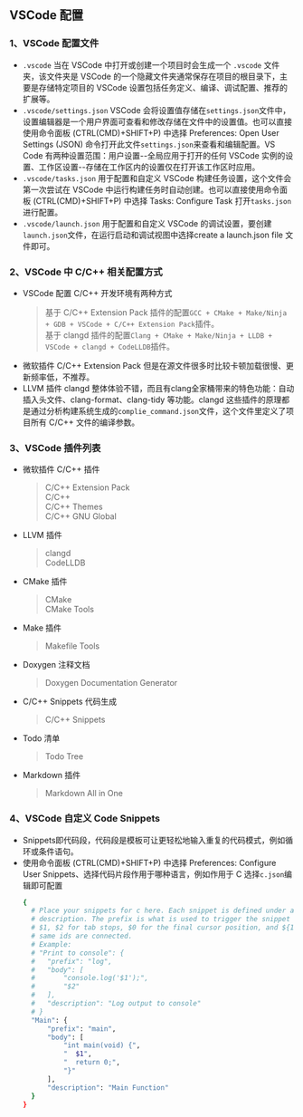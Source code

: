 ## VSCode 配置

### 1、VSCode 配置文件
- `.vscode` 当在 VSCode 中打开或创建一个项目时会生成一个 `.vscode` 文件夹，该文件夹是 VSCode 的一个隐藏文件夹通常保存在项目的根目录下，主要是存储特定项目的 VSCode 设置包括任务定义、编译、调试配置、推荐的扩展等。
- `.vscode/settings.json` VSCode 会将设置值存储在`settings.json`文件中，设置编辑器是一个用户界面可查看和修改存储在文件中的设置值。也可以直接使用命令面板 (CTRL(CMD)+SHIFT+P) 中选择 Preferences: Open User Settings (JSON) 命令打开此文件`settings.json`来查看和编辑配置。VS Code 有两种设置范围：用户设置--全局应用于打开的任何 VSCode 实例的设置、工作区设置--存储在工作区内的设置仅在打开该工作区时应用。   
- `.vscode/tasks.json` 用于配置和自定义 VSCode 构建任务设置，这个文件会第一次尝试在 VSCode 中运行构建任务时自动创建。也可以直接使用命令面板 (CTRL(CMD)+SHIFT+P) 中选择 Tasks: Configure Task 打开`tasks.json`进行配置。
- `.vscode/launch.json` 用于配置和自定义 VSCode 的调试设置，要创建`launch.json`文件，在运行启动和调试视图中选择create a launch.json file 文件即可。

### 2、VSCode 中 C/C++ 相关配置方式
- VSCode 配置 C/C++ 开发环境有两种方式
    > 基于 C/C++ Extension Pack 插件的配置`GCC + CMake + Make/Ninja + GDB + VSCode + C/C++ Extension Pack`插件。  
    > 基于 clangd 插件的配置`Clang + CMake + Make/Ninja + LLDB + VSCode + clangd + CodeLLDB`插件。
- 微软插件 C/C++ Extension Pack 但是在源文件很多时比较卡顿加载很慢、更新频率低，不推荐。
- LLVM 插件 clangd 整体体验不错，而且有clang全家桶带来的特色功能：自动插入头文件、clang-format、clang-tidy 等功能。clangd 这些插件的原理都是通过分析构建系统生成的`complie_command.json`文件，这个文件里定义了项目所有 C/C++ 文件的编译参数。

### 3、VSCode 插件列表
- 微软插件 C/C++ 插件
  > C/C++ Extension Pack                
  > C/C++                               
  > C/C++ Themes                        
  > C/C++ GNU Global
- LLVM 插件                    
  > clangd                              
  > CodeLLDB 
- CMake 插件                         
  > CMake                               
  > CMake Tools  
- Make 插件                        
  > Makefile Tools                                                  
- Doxygen 注释文档
  > Doxygen Documentation Generator 
- C/C++ Snippets 代码生成
  > C/C++ Snippets  
- Todo 清单
  > Todo Tree       
- Markdown 插件
  > Markdown All in One

### 4、VSCode 自定义 Code Snippets
- Snippets即代码段，代码段是模板可让更轻松地输入重复的代码模式，例如循环或条件语句。
- 使用命令面板 (CTRL(CMD)+SHIFT+P) 中选择 Preferences: Configure User Snippets、选择代码片段作用于哪种语言，例如作用于 C 选择`c.json`编辑即可配置
  ```bash
  {
  	# Place your snippets for c here. Each snippet is defined under a snippet name and has a   prefix, body and 
  	# description. The prefix is what is used to trigger the snippet and the body will be expanded   and inserted. Possible variables are:
  	# $1, $2 for tab stops, $0 for the final cursor position, and ${1:label}, ${2:another} for   placeholders. Placeholders with the 
  	# same ids are connected.
  	# Example:
  	# "Print to console": {
  	# 	"prefix": "log",
  	# 	"body": [
  	# 		"console.log('$1');",
  	# 		"$2"
  	# 	],
  	# 	"description": "Log output to console"
  	# }
  	"Main": {
  		"prefix": "main",
  		"body": [
  			"int main(void) {",
  			"  $1",
  			"  return 0;",
  			"}"
  		],
  		"description": "Main Function"
  	}
  }  
  ```
                    